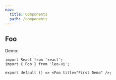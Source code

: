 ```yaml
---
nav:
  title: Components
  path: /components
---
```


## Foo

Demo:

```tsx
import React from 'react';
import { Foo } from 'leo-ui';

export default () => <Foo title="First Demo" />;
```
